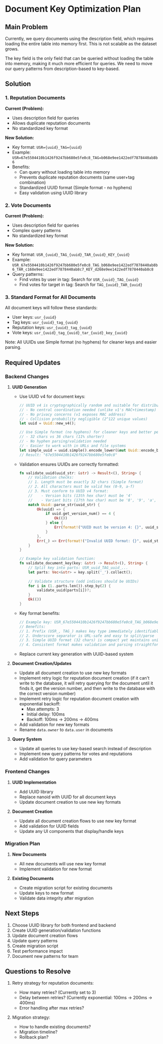 # Document Key Optimization Plan

## Main Problem

Currently, we query documents using the description field, which requires loading the entire table into memory first. This is not scalable as the dataset grows.

The key field is the only field that can be queried without loading the table into memory, making it much more efficient for queries. We need to move our query patterns from description-based to key-based.

## Solution

### 1. Reputation Documents

**Current (Problem):**
- Uses description field for queries
- Allows duplicate reputation documents
- No standardized key format

**New Solution:**
- Key format: `USR={uuid}_TAG={uuid}`
- Example: `USR=67e5504410b1426f9247bb680e5fe0c8_TAG=b068e9ee1422edf7878440ab8b6`
- Benefits:
  - Can query without loading table into memory
  - Prevents duplicate reputation documents (same user+tag combination)
  - Standardized UUID format (Simple format - no hyphens)
  - Easy validation using UUID library

### 2. Vote Documents

**Current (Problem):**
- Uses description field for queries
- Complex query patterns
- No standardized key format

**New Solution:**
- Key format: `USR_{uuid}_TAG_{uuid}_TAR_{uuid}_KEY_{uuid}`
- Example: `USR_67e5504410b1426f9247bb680e5fe0c8_TAG_b068e9ee1422edf7878440ab8b6_TAR_c168e9ee1422edf7878440ab8c7_KEY_d268e9ee1422edf7878440ab8c8`
- Query patterns:
  - Find votes by user in tag: Search for `USR_{uuid}_TAG_{uuid}`
  - Find votes for target in tag: Search for `TAG_{uuid}_TAR_{uuid}`

### 3. Standard Format for All Documents

All document keys will follow these standards:
- User keys: `usr_{uuid}`
- Tag keys: `usr_{uuid}_tag_{uuid}`
- Reputation keys: `usr_{uuid}_tag_{uuid}`
- Vote keys: `usr_{uuid}_tag_{uuid}_tar_{uuid}_key_{uuid}`

Note: All UUIDs use Simple format (no hyphens) for cleaner keys and easier parsing.

## Required Updates

### Backend Changes

1. **UUID Generation**
   - Use UUID v4 for document keys:
     ```rust
     // UUID v4 is cryptographically random and suitable for distributed systems
     // - No central coordination needed (unlike v1's MAC+timestamp)
     // - No privacy concerns (v1 exposes MAC address)
     // - Collision probability negligible (2^122 unique values)
     let uuid = Uuid::new_v4();
     
     // Use Simple format (no hyphens) for cleaner keys and better performance
     // - 32 chars vs 36 chars (11% shorter)
     // - No hyphen parsing/validation needed
     // - Easier to work with in URLs and file systems
     let simple_uuid = uuid.simple().encode_lower(&mut Uuid::encode_buffer());
     // Result: "67e5504410b1426f9247bb680e5fe0c8"
     ```

   - Validation ensures UUIDs are correctly formatted:
     ```rust
     fn validate_uuid(uuid_str: &str) -> Result<(), String> {
         // Validation checks:
         // 1. Length must be exactly 32 chars (Simple format)
         // 2. All characters must be valid hex (0-9, a-f)
         // 3. Must conform to UUID v4 format:
         //    - Version bits (13th hex char) must be '4'
         //    - Variant bits (17th hex char) must be '8', '9', 'a', or 'b'
         match Uuid::parse_str(uuid_str) {
             Ok(uuid) => {
                 if uuid.get_version_num() == 4 {
                     Ok(())
                 } else {
                     Err(format!("UUID must be version 4: {}", uuid_str))
                 }
             },
             Err(_) => Err(format!("Invalid UUID format: {}", uuid_str))
         }
     }

     // Example key validation function:
     fn validate_document_key(key: &str) -> Result<(), String> {
         // Split key into parts: USR_uuid_TAG_uuid_...
         let parts: Vec<&str> = key.split('_').collect();
         
         // Validate structure (odd indices should be UUIDs)
         for i in (1..parts.len()).step_by(2) {
             validate_uuid(parts[i])?;
         }
         Ok(())
     }
     ```

   - Key format benefits:
     ```rust
     // Example key: USR_67e5504410b1426f9247bb680e5fe0c8_TAG_b068e9ee1422edf7878440ab8b6
     // Benefits:
     // 1. Prefix (USR_, TAG_) makes key type immediately identifiable
     // 2. Underscore separator is URL-safe and easy to split/parse
     // 3. Simple UUID format (32 chars) is compact yet maintains uniqueness
     // 4. Consistent format makes validation and parsing straightforward
     ```

   - Replace current key generation with UUID-based system

2. **Document Creation/Updates**
   - Update all document creation to use new key formats
   - Implement retry logic for reputation document creation (if it can't write to the database, it will 
   retry querying for the document until it finds it, get the version number, and then write to the database 
   with the correct version number)
   - Implement retry logic for reputation document creation with exponential backoff:
     - Max attempts: 3
     - Initial delay: 100ms
     - Backoff: 100ms -> 200ms -> 400ms
   - Add validation for new key formats
   - Rename `data.owner` to `data.user` in documents

3. **Query System**
   - Update all queries to use key-based search instead of description
   - Implement new query patterns for votes and reputations
   - Add validation for query parameters

### Frontend Changes

1. **UUID Implementation**
   - Add UUID library
   - Replace nanoid with UUID for all document keys
   - Update document creation to use new key formats

2. **Document Creation**
   - Update all document creation flows to use new key format
   - Add validation for UUID fields
   - Update any UI components that display/handle keys

### Migration Plan

1. **New Documents**
   - All new documents will use new key format
   - Implement validation for new format

2. **Existing Documents**
   - Create migration script for existing documents
   - Update keys to new format
   - Validate data integrity after migration

## Next Steps

1. Choose UUID library for both frontend and backend
2. Create UUID generation/validation functions
3. Update document creation flows
4. Update query patterns
5. Create migration script
6. Test performance impact
7. Document new patterns for team

## Questions to Resolve

1. Retry strategy for reputation documents:
   - How many retries? (Currently set to 3)
   - Delay between retries? (Currently exponential: 100ms -> 200ms -> 400ms)
   - Error handling after max retries?

2. Migration strategy:
   - How to handle existing documents?
   - Migration timeline?
   - Rollback plan?

